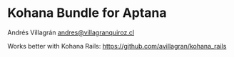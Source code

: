 # Kohana Bundle for Aptana
Andrés Villagrán <andres@villagranquiroz.cl>

Works better with Kohana Rails: https://github.com/avillagran/kohana_rails
